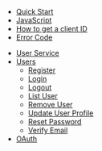 - [Quick Start](/README.md)
 - [JavaScript](/quick_start/javascript.md)
 - [How to get a client ID](/quick_start/howto.md)
 - [Error Code](/quick_start/error_code.md)
 [^_^]:<[Python](/quick_start/python.md)>
 [^_^]:<[PHP](/quick_start/php.md)>
- [User Service](/user_service/user_service.md)
 - [Users](/user_service/user_service.md)
   - [Register](/user_service/add_user.md)
   - [Login](/user_service/login.md)
   - [Logout](/user_service/logout.md)
   - [List User](/user_service/get_user.md)   
   - [Remove User](/user_service/remove_user.md)
   - [Update User Profile](/user_service/update_user.md)
   - [Reset Password](/user_service/reset_password.md)
   - [Verify Email](/user_service/verify_email.md)
- [OAuth](/oauth/oauth.md)

[^_^]:<
      - [Email Service](guide.md)
       - [Send Emails]()
       - [Providers]()
         - [ - Get Email Providers]()
         - [ - Save Email Providers]()
       - [Templates]()
         - [ - Get Email Templates]()
         - [ - Save Email Templates]()
         - [ - Enable/Disable Email Templates]()
      - [oAuth Service](guide.md)
        - [Get oAuth Service]()
        - [Save oAuth Service]()
        - [Enable/Disable oAuth Service]()>